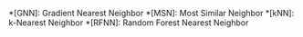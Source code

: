 *[GNN]: Gradient Nearest Neighbor
*[MSN]: Most Similar Neighbor
*[kNN]: k-Nearest Neighbor
*[RFNN]: Random Forest Nearest Neighbor